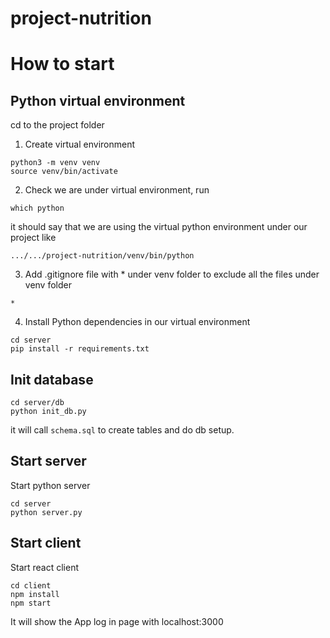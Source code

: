 # project-nutrition

# How to start

## Python virtual environment
cd to the project folder
1. Create virtual environment
```
python3 -m venv venv
source venv/bin/activate
```

2. Check we are under virtual environment, run 
```
which python
```

it should say that we are using the virtual python environment under our project like
```
.../.../project-nutrition/venv/bin/python
```

3. Add .gitignore file with * under venv folder to exclude all the files under venv folder
``` 
*
```

4. Install Python dependencies in our virtual environment
```
cd server
pip install -r requirements.txt
```

## Init database
```
cd server/db
python init_db.py
```

it will call `schema.sql` to create tables and do db setup.
## Start server

Start python server
```
cd server
python server.py
```

## Start client

Start react client
```
cd client
npm install
npm start
```
It will show the App log in page with localhost:3000
